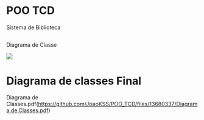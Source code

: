 # POO TCD
Sistema de Biblioteca

##

Diagrama de Classe

<img src="https://github.com/JoaoKSS/POO_TCD/assets/127751729/661eaa39-61bf-4a32-afca-13e559c3cfc0.png">

# Diagrama de classes Final
Diagrama de Classes.pdf(https://github.com/JoaoKSS/POO_TCD/files/13680337/Diagrama.de.Classes.pdf)
